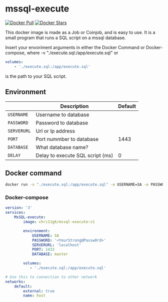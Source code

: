 # mssql-execute
[![Docker Pull](https://img.shields.io/docker/pulls/chri11g6/mssql-execute.svg)](https://hub.docker.com/r/chri11g6/mssql-execute)
[![Docker Stars](https://img.shields.io/docker/stars/chri11g6/mssql-execute.svg?maxAge=2592000)](https://hub.docker.com/r/chri11g6/mssql-execute)

This docker image is made as a Job or Coinjob, and is easy to use. It is a small program that runs a SQL script on a mssql database.

Insert your envoriment arguments in either the Docker Command or Docker-compose, where -v "./execute.sql:/app/execute.sql" or

```yaml
volumes:
    - './execute.sql:/app/execute.sql'
```
is the path to your SQL script.

## Environment

|             | Description                      | Default |
|-------------|----------------------------------|---------|
| `USERNAME`  | Username to database             |         |
| `PASSWORD`  | Password to database             |         |
| `SERVERURL` | Url or Ip address                |         |
| `PORT`      | Port nummber to database         | 1443    |
| `DATABASE`  | What database name?              |         |
| `DELAY`     | Delay to execute SQL script (ms) | 0       |

## Docker command

``` bash
docker run -v "./execute.sql:/app/execute.sql" -e USERNAME=SA -e PASSWORD=<YourStrong@Passw0rd> -e SERVERURL=localhost -e PORT=1433 -e DATABASE=master chri11g6/mssql-execute:v1
```

### Docker-compose

```yaml
version: '3'
services: 
    MsSQL-execute:
        image: chri11g6/mssql-execute:v1

        environment:
            USERNAME: SA
            PASSWORD: '<YourStrong@Passw0rd>'
            SERVERURL: 'localhost'
            PORT: 1433
            DATABASE: master

        volumes: 
           - './execute.sql:/app/execute.sql'

# Use this to connection to other network
networks:
    default:
        external: true
        name: host
```
